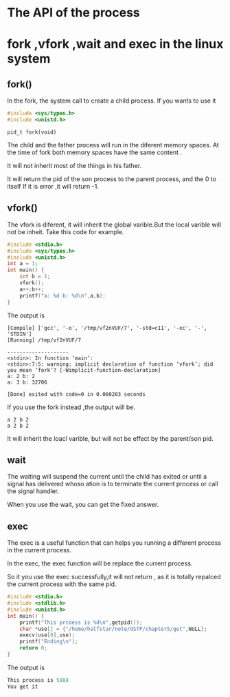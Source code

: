 # The API of the process
# fork ,vfork ,wait and exec in the linux system

## fork()
In the fork, the system call to create a child process.
If you wants to use it
```c
#include <sys/types.h>
#include <unistd.h>
```
`pid_t fork(void)`

The child and the father process will run in the diferent memory spaces. At the time
of fork both memory spaces have the same content .

It will not inherit most of the things in his father.

It will return the pid of the son process to the parent process, and the 0 to itself
If it is error ,it will return -1.

## vfork()
The vfork is diferent, it will inherit the global varible.But the local varible will not
be inheit.
Take this code for example.
```c
#include <stdio.h>
#include <sys/types.h>
#include <unistd.h>
int a = 1;
int main() {
    int b = 1;
    vfork();
    a++;b++;
    printf("a: %d b: %d\n",a,b);
}
```
The output is
```shell
[Compile] ['gcc', '-o', '/tmp/vf2nVUF/7', '-std=c11', '-xc', '-', 'STDIN']
[Running] /tmp/vf2nVUF/7

--------------------
<stdin>: In function ‘main’:
<stdin>:7:5: warning: implicit declaration of function ‘vfork’; did you mean ‘fork’? [-Wimplicit-function-declaration]
a: 2 b: 2
a: 3 b: 32706

[Done] exited with code=0 in 0.060203 seconds
```

If you use the fork instead ,the output will be.
```shell
a 2 b 2
a 2 b 2
```
It will inherit the loacl varible, but will not be effect by the parent/son pid.


## wait
The waiting will suspend the current until the child has exited or until a signal
has delivered whoso ation is to terminate the current process or call the signal handler.

When you use the wait, you can get the fixed answer.

## exec
The exec is a useful function that can helps you running a different process in the current process.

In the exec, the exec function will be replace the current process.

So it you use the exec successfully,it will not return , as it is totally repalced the current process with the
same pid.

```c
#include <stdio.h>
#include <stdlib.h>
#include <unistd.h>
int main() {
    printf("This prcoess is %d\n",getpid());
    char *use[] = {"/home/halfstar/note/OSTP/chapter5/get",NULL};
    execv(use[0],use);
    printf("Ending\n");
    return 0;
}
```
The output is
```c
This process is 5888
You get it
```





